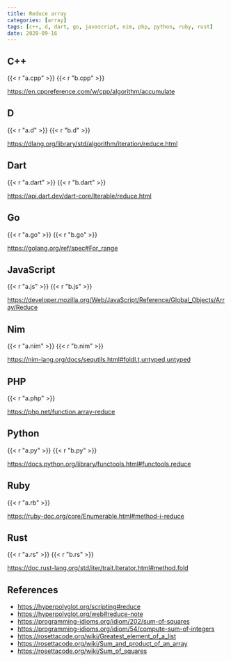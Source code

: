 ```yaml
---
title: Reduce array
categories: [array]
tags: [c++, d, dart, go, javascript, nim, php, python, ruby, rust]
date: 2020-09-16
---
```


## C++

{{< r "a.cpp" >}}
{{< r "b.cpp" >}}

<https://en.cppreference.com/w/cpp/algorithm/accumulate>

## D

{{< r "a.d" >}}
{{< r "b.d" >}}

<https://dlang.org/library/std/algorithm/iteration/reduce.html>

## Dart

{{< r "a.dart" >}}
{{< r "b.dart" >}}

<https://api.dart.dev/dart-core/Iterable/reduce.html>

## Go

{{< r "a.go" >}}
{{< r "b.go" >}}

<https://golang.org/ref/spec#For_range>

## JavaScript

{{< r "a.js" >}}
{{< r "b.js" >}}

<https://developer.mozilla.org/Web/JavaScript/Reference/Global_Objects/Array/Reduce>

## Nim

{{< r "a.nim" >}}
{{< r "b.nim" >}}

<https://nim-lang.org/docs/sequtils.html#foldl.t,untyped,untyped>

## PHP

{{< r "a.php" >}}

<https://php.net/function.array-reduce>

## Python

{{< r "a.py" >}}
{{< r "b.py" >}}

<https://docs.python.org/library/functools.html#functools.reduce>

## Ruby

{{< r "a.rb" >}}

<https://ruby-doc.org/core/Enumerable.html#method-i-reduce>

## Rust

{{< r "a.rs" >}}
{{< r "b.rs" >}}

<https://doc.rust-lang.org/std/iter/trait.Iterator.html#method.fold>

## References

- <https://hyperpolyglot.org/scripting#reduce>
- <https://hyperpolyglot.org/web#reduce-note>
- <https://programming-idioms.org/idiom/202/sum-of-squares>
- <https://programming-idioms.org/idiom/54/compute-sum-of-integers>
- <https://rosettacode.org/wiki/Greatest_element_of_a_list>
- <https://rosettacode.org/wiki/Sum_and_product_of_an_array>
- <https://rosettacode.org/wiki/Sum_of_squares>

